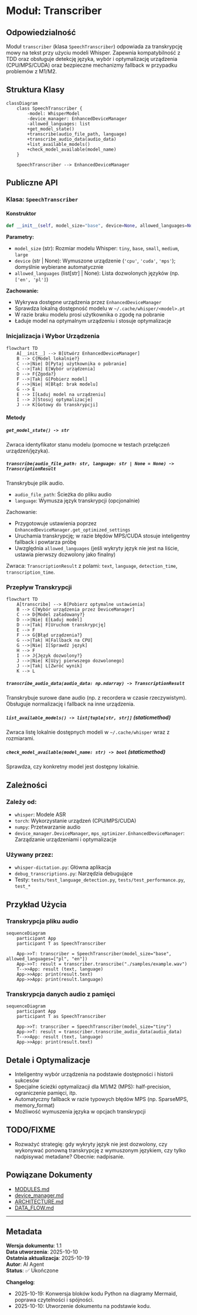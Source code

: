# Moduł: Transcriber

## Odpowiedzialność

Moduł `transcriber` (klasa `SpeechTranscriber`) odpowiada za transkrypcję mowy na tekst przy użyciu modeli Whisper. Zapewnia kompatybilność z TDD oraz obsługuje detekcję języka, wybór i optymalizację urządzenia (CPU/MPS/CUDA) oraz bezpieczne mechanizmy fallback w przypadku problemów z M1/M2.

## Struktura Klasy

```mermaid
classDiagram
    class SpeechTranscriber {
        -model: WhisperModel
        -device_manager: EnhancedDeviceManager
        -allowed_languages: list
        +get_model_state()
        +transcribe(audio_file_path, language)
        +transcribe_audio_data(audio_data)
        +list_available_models()
        +check_model_available(model_name)
    }
    
    SpeechTranscriber --> EnhancedDeviceManager
```

## Publiczne API

### Klasa: `SpeechTranscriber`

#### Konstruktor

```python
def __init__(self, model_size="base", device=None, allowed_languages=None)
```

**Parametry:**
- `model_size` (str): Rozmiar modelu Whisper: `tiny`, `base`, `small`, `medium`, `large`
- `device` (str | None): Wymuszone urządzenie (`'cpu'`, `'cuda'`, `'mps'`); domyślnie wybierane automatycznie
- `allowed_languages` (list[str] | None): Lista dozwolonych języków (np. `['en', 'pl']`)

**Zachowanie:**
- Wykrywa dostępne urządzenia przez `EnhancedDeviceManager`
- Sprawdza lokalną dostępność modelu w `~/.cache/whisper/<model>.pt`
- W razie braku modelu prosi użytkownika o zgodę na pobranie
- Ładuje model na optymalnym urządzeniu i stosuje optymalizacje

### Inicjalizacja i Wybor Urządzenia

```mermaid
flowchart TD
    A[__init__] --> B[Utwórz EnhancedDeviceManager]
    B --> C{Model lokalnie?}
    C -->|Nie| D[Pytaj użytkownika o pobranie]
    C -->|Tak| E[Wybór urządzenia]
    D --> F{Zgoda?}
    F -->|Tak| G[Pobierz model]
    F -->|Nie| H[Błąd: brak modelu]
    G --> E
    E --> I[Ładuj model na urządzeniu]
    I --> J[Stosuj optymalizacje]
    J --> K[Gotowy do transkrypcji]
```

#### Metody

##### `get_model_state() -> str`
Zwraca identyfikator stanu modelu (pomocne w testach przełączeń urządzeń/języka).

##### `transcribe(audio_file_path: str, language: str | None = None) -> TranscriptionResult`
Transkrybuje plik audio.

- `audio_file_path`: Ścieżka do pliku audio
- `language`: Wymusza język transkrypcji (opcjonalnie)

Zachowanie:
- Przygotowuje ustawienia poprzez `EnhancedDeviceManager.get_optimized_settings`
- Uruchamia transkrypcję; w razie błędów MPS/CUDA stosuje inteligentny fallback i powtarza próbę
- Uwzględnia `allowed_languages` (jeśli wykryty język nie jest na liście, ustawia pierwszy dozwolony jako finalny)

Zwraca: `TranscriptionResult` z polami: `text`, `language`, `detection_time`, `transcription_time`.

### Przepływ Transkrypcji

```mermaid
flowchart TD
    A[transcribe] --> B[Pobierz optymalne ustawienia]
    B --> C[Wybór urządzenia przez DeviceManager]
    C --> D{Model załadowany?}
    D -->|Nie| E[Ładuj model]
    D -->|Tak| F[Uruchom transkrypcję]
    E --> F
    F --> G{Błąd urządzenia?}
    G -->|Tak| H[Fallback na CPU]
    G -->|Nie| I[Sprawdź język]
    H --> F
    I --> J{Język dozwolony?}
    J -->|Nie| K[Użyj pierwszego dozwolonego]
    J -->|Tak| L[Zwróć wynik]
    K --> L
```

##### `transcribe_audio_data(audio_data: np.ndarray) -> TranscriptionResult`
Transkrybuje surowe dane audio (np. z recordera w czasie rzeczywistym). Obsługuje normalizację i fallback na inne urządzenia.

##### `list_available_models() -> list[tuple[str, str]]` (staticmethod)
Zwraca listę lokalnie dostępnych modeli w `~/.cache/whisper` wraz z rozmiarami.

##### `check_model_available(model_name: str) -> bool` (staticmethod)
Sprawdza, czy konkretny model jest dostępny lokalnie.

## Zależności

### Zależy od:
- `whisper`: Modele ASR
- `torch`: Wykorzystanie urządzeń (CPU/MPS/CUDA)
- `numpy`: Przetwarzanie audio
- `device_manager.DeviceManager`, `mps_optimizer.EnhancedDeviceManager`: Zarządzanie urządzeniami i optymalizacje

### Używany przez:
- `whisper-dictation.py`: Główna aplikacja
- `debug_transcriptions.py`: Narzędzia debugujące
- Testy: `tests/test_language_detection.py`, `tests/test_performance.py`, `test_*`

## Przykład Użycia

### Transkrypcja pliku audio

```mermaid
sequenceDiagram
    participant App
    participant T as SpeechTranscriber
    
    App->>T: transcriber = SpeechTranscriber(model_size="base", allowed_languages=["pl", "en"])
    App->>T: result = transcriber.transcribe("./samples/example.wav")
    T-->>App: result (text, language)
    App->>App: print(result.text)
    App->>App: print(result.language)
```

### Transkrypcja danych audio z pamięci

```mermaid
sequenceDiagram
    participant App
    participant T as SpeechTranscriber
    
    App->>T: transcriber = SpeechTranscriber(model_size="tiny")
    App->>T: result = transcriber.transcribe_audio_data(audio_data)
    T-->>App: result (text, language)
    App->>App: print(result.text)
```

## Detale i Optymalizacje

- Inteligentny wybór urządzenia na podstawie dostępności i historii sukcesów
- Specjalne ścieżki optymalizacji dla M1/M2 (MPS): half-precision, ograniczenie pamięci, itp.
- Automatyczny fallback w razie typowych błędów MPS (np. SparseMPS, memory_format)
- Możliwość wymuszenia języka w opcjach transkrypcji

## TODO/FIXME

- Rozważyć strategię: gdy wykryty język nie jest dozwolony, czy wykonywać ponowną transkrypcję z wymuszonym językiem, czy tylko nadpisywać metadane? Obecnie: nadpisanie.

## Powiązane Dokumenty

- [MODULES.md](../MODULES.md)
- [device_manager.md](./device_manager.md)
- [ARCHITECTURE.md](../ARCHITECTURE.md)
- [DATA_FLOW.md](../DATA_FLOW.md)

---

## Metadata

**Wersja dokumentu**: 1.1  
**Data utworzenia**: 2025-10-10  
**Ostatnia aktualizacja**: 2025-10-19  
**Autor**: AI Agent  
**Status**: ✅ Ukończone  

**Changelog**:
- 2025-10-19: Konwersja bloków kodu Python na diagramy Mermaid, poprawa czytelności i spójności.
- 2025-10-10: Utworzenie dokumentu na podstawie kodu.
